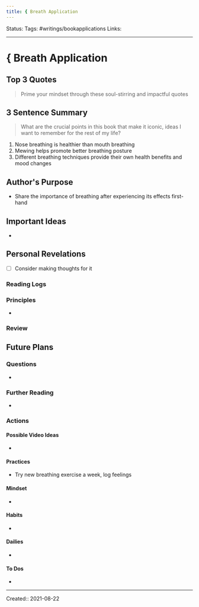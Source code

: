```yaml
---
title: { Breath Application
---
```


Status:
Tags: #writings/bookapplications
Links: 
___
# { Breath Application
## Top 3 Quotes
> Prime your mindset through these soul-stirring and impactful quotes


## 3 Sentence Summary
 > What are the crucial points in this book that make it iconic, ideas I want to remember for the rest of my life?
1. Nose breathing is healthier than mouth breathing
2. Mewing helps promote better breathing posture
3. Different breathing techniques provide their own health benefits and mood changes
## Author's Purpose
- Share the importance of breathing after experiencing its effects first-hand
## Important Ideas
- 
## Personal Revelations
- [ ] Consider making thoughts for it
### Reading Logs
### Principles
- 
### Review
## Future Plans
### Questions
- 
### Further Reading
- 
### Actions
#### Possible Video Ideas
- 
#### Practices
- Try new breathing exercise a week, log feelings
#### Mindset
- 
#### Habits
- 
#### Dailies
- 
#### To Dos
- 
___
Created:: 2021-08-22 
